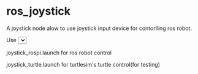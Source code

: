# ros_joystick
A joystick node alow to use joystick input device for contorlling ros robot.

Use <select> button to enable cmd_vel message publish.
  
joystick_rospi.launch for ros robot control
  
joystick_turtle.launch for turtlesim's turtle control(for testing)

